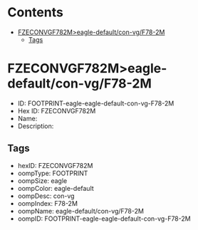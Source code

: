 



Contents
========

* [FZECONVGF782M>eagle-default/con-vg/F78-2M](#fzeconvgf782meagle-defaultcon-vgf78-2m)
	* [Tags](#tags)

# FZECONVGF782M>eagle-default/con-vg/F78-2M

- ID: FOOTPRINT-eagle-eagle-default-con-vg-F78-2M
- Hex ID: FZECONVGF782M
- Name: 
- Description: 

## Tags

- hexID: FZECONVGF782M
- oompType: FOOTPRINT
- oompSize: eagle
- oompColor: eagle-default
- oompDesc: con-vg
- oompIndex: F78-2M
- oompName: eagle-default/con-vg/F78-2M
- oompID: FOOTPRINT-eagle-eagle-default-con-vg-F78-2M
